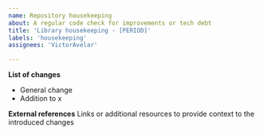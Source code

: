 ```yaml
---
name: Repository housekeeping
about: A regular code check for improvements or tech debt
title: 'Library housekeeping - [PERIOD]'
labels: 'housekeeping'
assignees: 'VictorAvelar'

---
```


**List of changes**
- General change
- Addition to x

**External references**
Links or additional resources to provide context to the introduced changes